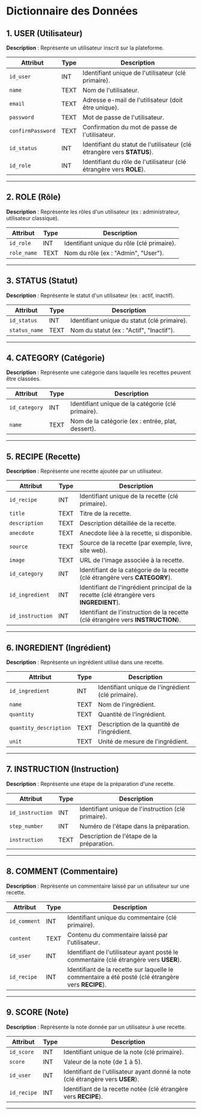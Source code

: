 # Dictionnaire des Données

## 1. USER (Utilisateur)
**Description** : Représente un utilisateur inscrit sur la plateforme.

| **Attribut**      | **Type**  | **Description**                               |
|-------------------|-----------|-----------------------------------------------|
| `id_user`         | INT       | Identifiant unique de l'utilisateur (clé primaire). |
| `name`            | TEXT      | Nom de l'utilisateur.                        |
| `email`           | TEXT      | Adresse e-mail de l'utilisateur (doit être unique). |
| `password`        | TEXT      | Mot de passe de l'utilisateur.               |
| `confirmPassword` | TEXT      | Confirmation du mot de passe de l'utilisateur. |
| `id_status`       | INT       | Identifiant du statut de l'utilisateur (clé étrangère vers **STATUS**). |
| `id_role`         | INT       | Identifiant du rôle de l'utilisateur (clé étrangère vers **ROLE**). |

---

## 2. ROLE (Rôle)
**Description** : Représente les rôles d'un utilisateur (ex : administrateur, utilisateur classique).

| **Attribut**         | **Type**  | **Description**                               |
|----------------------|-----------|-----------------------------------------------|
| `id_role`            | INT       | Identifiant unique du rôle (clé primaire).    |
| `role_name`          | TEXT      | Nom du rôle (ex : "Admin", "User").           |

---

## 3. STATUS (Statut)
**Description** : Représente le statut d'un utilisateur (ex : actif, inactif).

| **Attribut**         | **Type**  | **Description**                               |
|----------------------|-----------|-----------------------------------------------|
| `id_status`          | INT       | Identifiant unique du statut (clé primaire). |
| `status_name`        | TEXT      | Nom du statut (ex : "Actif", "Inactif").     |

---

## 4. CATEGORY (Catégorie)
**Description** : Représente une catégorie dans laquelle les recettes peuvent être classées.

| **Attribut**    | **Type**  | **Description**                               |
|-----------------|-----------|-----------------------------------------------|
| `id_category`   | INT       | Identifiant unique de la catégorie (clé primaire). |
| `name`          | TEXT      | Nom de la catégorie (ex : entrée, plat, dessert). |

---

## 5. RECIPE (Recette)
**Description** : Représente une recette ajoutée par un utilisateur.

| **Attribut**    | **Type**  | **Description**                               |
|-----------------|-----------|-----------------------------------------------|
| `id_recipe`     | INT       | Identifiant unique de la recette (clé primaire). |
| `title`         | TEXT      | Titre de la recette.                         |
| `description`   | TEXT      | Description détaillée de la recette.         |
| `anecdote`      | TEXT      | Anecdote liée à la recette, si disponible.    |
| `source`        | TEXT      | Source de la recette (par exemple, livre, site web). |
| `image`         | TEXT      | URL de l'image associée à la recette.       |
| `id_category`   | INT       | Identifiant de la catégorie de la recette (clé étrangère vers **CATEGORY**). |
| `id_ingredient` | INT       | Identifiant de l'ingrédient principal de la recette (clé étrangère vers **INGREDIENT**). |
| `id_instruction`| INT       | Identifiant de l'instruction de la recette (clé étrangère vers **INSTRUCTION**). |

---

## 6. INGREDIENT (Ingrédient)
**Description** : Représente un ingrédient utilisé dans une recette.

| **Attribut**           | **Type**  | **Description**                               |
|------------------------|-----------|-----------------------------------------------|
| `id_ingredient`        | INT       | Identifiant unique de l'ingrédient (clé primaire). |
| `name`                 | TEXT      | Nom de l'ingrédient.                         |
| `quantity`             | TEXT      | Quantité de l'ingrédient. |
| `quantity_description` | TEXT      | Description de la quantité de l'ingrédient. |
| `unit`                 | TEXT      | Unité de mesure de l'ingrédient. |

---

## 7. INSTRUCTION (Instruction)
**Description** : Représente une étape de la préparation d'une recette.

| **Attribut**         | **Type**  | **Description**                               |
|------------------------|-----------|-----------------------------------------------|
| `id_instruction`       | INT       | Identifiant unique de l'instruction (clé primaire). |
| `step_number`          | INT       | Numéro de l'étape dans la préparation.       |
| `instruction`          | TEXT      | Description de l'étape de la préparation.    |

---

## 8. COMMENT (Commentaire)
**Description** : Représente un commentaire laissé par un utilisateur sur une recette.

| **Attribut**    | **Type**  | **Description**                               |
|-----------------|-----------|-----------------------------------------------|
| `id_comment`    | INT       | Identifiant unique du commentaire (clé primaire). |
| `content`       | TEXT      | Contenu du commentaire laissé par l'utilisateur. |
| `id_user`       | INT       | Identifiant de l'utilisateur ayant posté le commentaire (clé étrangère vers **USER**). |
| `id_recipe`     | INT       | Identifiant de la recette sur laquelle le commentaire a été posté (clé étrangère vers **RECIPE**). |

---

## 9. SCORE (Note)
**Description** : Représente la note donnée par un utilisateur à une recette.

| **Attribut**    | **Type**  | **Description**                               |
|-----------------|-----------|-----------------------------------------------|
| `id_score`     | INT       | Identifiant unique de la note (clé primaire). |
| `score`         | INT       | Valeur de la note (de 1 à 5).                 |
| `id_user`       | INT       | Identifiant de l'utilisateur ayant donné la note (clé étrangère vers **USER**). |
| `id_recipe`     | INT       | Identifiant de la recette notée (clé étrangère vers **RECIPE**). |

---